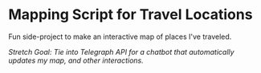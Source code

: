 # Mapping Script for Travel Locations

Fun side-project to make an interactive map of places I've traveled.

*Stretch Goal: Tie into Telegraph API for a chatbot that automatically updates my map, and other interactions.* 
